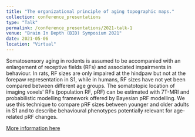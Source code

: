 ```yaml
---
title: "The organizational principle of aging topographic maps."
collection: conference_presentations
type: "Talk"
permalink: /conference_presentations/2021-talk-1
venue: "Brain In Depth (BID) Symposium 2021"
date: 2021-05-06
location: "Virtual"
---
```


Somatosensory aging in rodents is assumed to be accompanied with an enlargement of receptive fields (RFs) and associated impairments in behaviour. In rats, RF sizes are only impaired at the hindpaw but not at the forepaw representation in S1, while in humans, RF sizes have not yet been compared between different age groups. The somatotopic location of imaging voxels' RFs (population RF, pRF) can be estimated with 7T-MRI and probabilistic modelling framework offered by Bayesian pRF modelling. We use this technique to compare pRF sizes between younger and older adults in S1 and to describe behavioural phenotypes potentially relevant for age-related pRF changes.

[More information here](https://www.estherkuehn-science.org/bid-2021.html)